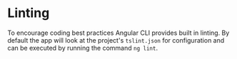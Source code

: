 # Linting

To encourage coding best practices Angular CLI provides built in linting. By default the app will look at the project's `tslint.json` for configuration and can be executed by running the command `ng lint`.
